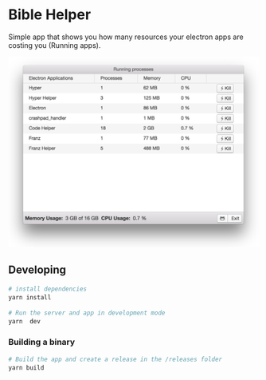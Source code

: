 # Bible Helper

Simple app that shows you how many resources your electron apps are costing you (Running apps).

<img src="screenshot.png" width="600"/>


## Developing

````bash
# install dependencies
yarn install
````

```bash
# Run the server and app in development mode
yarn  dev
```

### Building a binary
``` bash
# Build the app and create a release in the /releases folder
yarn build
